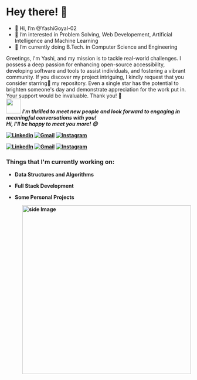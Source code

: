 
<!-- Greeting -->
# Hey there! :wave:
- 👋 Hi, I’m @YashiGoyal-02
- 👀 I’m interested in Problem Solving, Web Developement, Artificial Intelligence and Machine Learning
- 🌱 I’m currently doing B.Tech. in Computer Science and Engineering
<!--Introduction -->
Greetings, I'm Yashi, and my mission is to tackle real-world challenges. I possess a deep passion for enhancing open-source accessibility, developing software and tools to assist individuals, and fostering a vibrant community. If you discover my project intriguing, I kindly request that you consider starring:star2: my repository. Even a single star has the potential to brighten someone's day and demonstrate appreciation for the work put in. Your support would be invaluable. Thank you! :pray:
<br>
<img src="https://media.giphy.com/media/LnQjpWaON8nhr21vNW/giphy.gif" width="40"> <em><b>I'm thrilled to meet new people and look forward to engaging in meaningful conversations with you!<br><b>Hi, I'll be happy to meet you more!</b> :blush:</em>

<!-- Your badges -->

[![Linkedin](https://img.shields.io/badge/-YashiGoyal-02-blue?style=flat&logo=Linkedin&logoColor=white)](https://www.linkedin.com/in/yashigoyal)
[![Gmail](https://img.shields.io/badge/-yashigoyal02-c14438?style=flat&logo=Gmail&logoColor=white)](mailto:yashigoyal02@gmail.com)
[![Instagram](https://img.shields.io/badge/-_yashi_0702-c13584?style=flat&labelColor=c13584&logo=instagram&logoColor=white)](https://www.instagram.com/_yashi_0702/)

<a href="https://www.linkedin.com/in/yashigoyal" target="_blank"><img src="https://img.shields.io/badge/-YashiGoyal-02-blue?style=flat&logo=Linkedin&logoColor=white" alt="LinkedIn"></a>
<a href="mailto:yashigoyal02@gmail.com" target="_blank"><img src="https://img.shields.io/badge/-yashigoyal02-c14438?style=flat&logo=Gmail&logoColor=white" alt="Gmail"></a>
<a href="https://www.instagram.com/_yashi_0702/" target="_blank"><img src="https://img.shields.io/badge/-_yashi_0702-c13584?style=flat&labelColor=c13584&logo=instagram&logoColor=white" alt="Instagram"></a>


<!-- Profile View Count and GitStats -->
<!--![](https://komarev.com/ghpvc/?username=keshav-06&style=flat)
[![Github](https://img.shields.io/badge/-Keshav-black?style=flat&labelColor=black&logo=github&logoColor=white)](https://gitstats.me/keshav-06) -->


<!-- current status -->
### Things that I'm currently working on: 
* Data Structures and Algorithms 
* Full Stack Development 
* Some Personal Projects 

   <!-- gif Image -->
<img src="https://github.com/JoykishanSharma/JoykishanSharma/blob/master/life_balance.gif" alt="side Image" align="right" width="460" height="auto" />

<!---
keshav-06/keshav-06 is a ✨ special ✨ repository because its `README.md` (this file) appears on your GitHub profile.
You can click the Preview link to take a look at your changes.
--->
